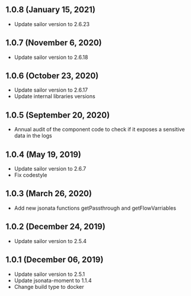 ## 1.0.8 (January 15, 2021)

* Update sailor version to 2.6.23

## 1.0.7 (November 6, 2020)

* Update sailor version to 2.6.18

## 1.0.6 (October 23, 2020)

* Update sailor version to 2.6.17
* Update internal libraries versions

## 1.0.5 (September 20, 2020)

* Annual audit of the component code to check if it exposes a sensitive data in the logs

## 1.0.4 (May 19, 2019)

* Update sailor version to 2.6.7
* Fix codestyle

## 1.0.3 (March 26, 2020)

* Add new jsonata functions getPassthrough and getFlowVarriables

## 1.0.2 (December 24, 2019)

* Update sailor version to 2.5.4

## 1.0.1 (December 06, 2019)

* Update sailor version to 2.5.1
* Update jsonata-moment to 1.1.4
* Change build type to docker

